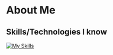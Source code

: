 # About Me



## Skills/Technologies I know
[![My Skills](https://skillicons.dev/icons?i=java,python,c,linux,html,css&theme=dark)](https://skillicons.dev)


